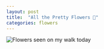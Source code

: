 ```yaml
---
layout: post
title:  "All the Pretty Flowers 🌼"
categories: flowers 
---
```


![Flowers seen on my walk today](/tanyaselvog.github.io/assets/colorful.jpeg)


